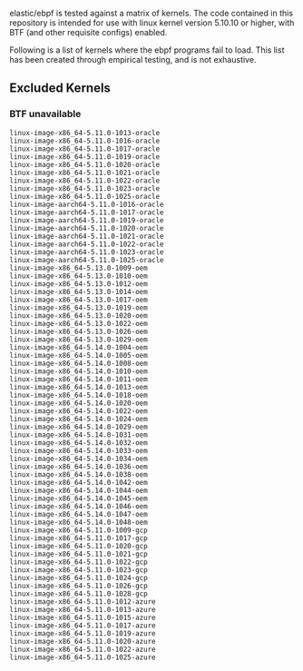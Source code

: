 elastic/ebpf is tested against a matrix of kernels. The code contained in this repository is intended for use with linux kernel version 5.10.10 or higher, with BTF (and other requisite configs) enabled.

Following is a list of kernels where the ebpf programs fail to load. This list has been created through empirical testing, and is not exhaustive.


## Excluded Kernels

### BTF unavailable

    linux-image-x86_64-5.11.0-1013-oracle
    linux-image-x86_64-5.11.0-1016-oracle
    linux-image-x86_64-5.11.0-1017-oracle
    linux-image-x86_64-5.11.0-1019-oracle
    linux-image-x86_64-5.11.0-1020-oracle
    linux-image-x86_64-5.11.0-1021-oracle
    linux-image-x86_64-5.11.0-1022-oracle
    linux-image-x86_64-5.11.0-1023-oracle
    linux-image-x86_64-5.11.0-1025-oracle
    linux-image-aarch64-5.11.0-1016-oracle
    linux-image-aarch64-5.11.0-1017-oracle
    linux-image-aarch64-5.11.0-1019-oracle
    linux-image-aarch64-5.11.0-1020-oracle
    linux-image-aarch64-5.11.0-1021-oracle
    linux-image-aarch64-5.11.0-1022-oracle
    linux-image-aarch64-5.11.0-1023-oracle
    linux-image-aarch64-5.11.0-1025-oracle
    linux-image-x86_64-5.13.0-1009-oem
    linux-image-x86_64-5.13.0-1010-oem
    linux-image-x86_64-5.13.0-1012-oem
    linux-image-x86_64-5.13.0-1014-oem
    linux-image-x86_64-5.13.0-1017-oem
    linux-image-x86_64-5.13.0-1019-oem
    linux-image-x86_64-5.13.0-1020-oem
    linux-image-x86_64-5.13.0-1022-oem
    linux-image-x86_64-5.13.0-1026-oem
    linux-image-x86_64-5.13.0-1029-oem
    linux-image-x86_64-5.14.0-1004-oem
    linux-image-x86_64-5.14.0-1005-oem
    linux-image-x86_64-5.14.0-1008-oem
    linux-image-x86_64-5.14.0-1010-oem
    linux-image-x86_64-5.14.0-1011-oem
    linux-image-x86_64-5.14.0-1013-oem
    linux-image-x86_64-5.14.0-1018-oem
    linux-image-x86_64-5.14.0-1020-oem
    linux-image-x86_64-5.14.0-1022-oem
    linux-image-x86_64-5.14.0-1024-oem
    linux-image-x86_64-5.14.0-1029-oem
    linux-image-x86_64-5.14.0-1031-oem
    linux-image-x86_64-5.14.0-1032-oem
    linux-image-x86_64-5.14.0-1033-oem
    linux-image-x86_64-5.14.0-1034-oem
    linux-image-x86_64-5.14.0-1036-oem
    linux-image-x86_64-5.14.0-1038-oem
    linux-image-x86_64-5.14.0-1042-oem
    linux-image-x86_64-5.14.0-1044-oem
    linux-image-x86_64-5.14.0-1045-oem
    linux-image-x86_64-5.14.0-1046-oem
    linux-image-x86_64-5.14.0-1047-oem
    linux-image-x86_64-5.14.0-1048-oem
    linux-image-x86_64-5.11.0-1009-gcp
    linux-image-x86_64-5.11.0-1017-gcp
    linux-image-x86_64-5.11.0-1020-gcp
    linux-image-x86_64-5.11.0-1021-gcp
    linux-image-x86_64-5.11.0-1022-gcp
    linux-image-x86_64-5.11.0-1023-gcp
    linux-image-x86_64-5.11.0-1024-gcp
    linux-image-x86_64-5.11.0-1026-gcp
    linux-image-x86_64-5.11.0-1028-gcp
    linux-image-x86_64-5.11.0-1012-azure
    linux-image-x86_64-5.11.0-1013-azure
    linux-image-x86_64-5.11.0-1015-azure
    linux-image-x86_64-5.11.0-1017-azure
    linux-image-x86_64-5.11.0-1019-azure
    linux-image-x86_64-5.11.0-1020-azure
    linux-image-x86_64-5.11.0-1022-azure
    linux-image-x86_64-5.11.0-1025-azure